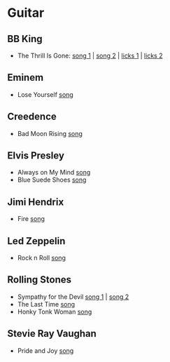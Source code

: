# Guitar

## BB King

- The Thrill Is Gone: [song 1](https://www.youtube.com/watch?v=lfHXSdBPVBM) | [song 2](https://www.youtube.com/watch?v=K5w8DqF0vT0) | [licks 1](https://www.youtube.com/watch?v=68j0uTgYwck) | [licks 2](https://www.youtube.com/watch?v=LqbT4OaJUZQ)

## Eminem

- Lose Yourself [song](https://www.youtube.com/watch?v=dR8wiiXXkXU)

## Creedence

- Bad Moon Rising [song](https://www.youtube.com/watch?v=tFPs89WBPuU)

## Elvis Presley

- Always on My Mind [song](https://www.youtube.com/watch?v=7kwvdAPUsd0)
- Blue Suede Shoes [song](https://www.youtube.com/watch?v=u9ldr_iy4tg)

## Jimi Hendrix

- Fire [song](https://www.youtube.com/watch?v=7FiBc8UUQ88)

## Led Zeppelin

- Rock n Roll [song](https://www.youtube.com/watch?v=fo1oPFOBsx0)
  
## Rolling Stones

- Sympathy for the Devil [song 1](https://www.youtube.com/watch?v=xD6HZ4tQMiU) | [song 2](https://www.youtube.com/watch?v=CUngr5xpMQo)
- The Last Time [song](https://www.youtube.com/watch?v=2j12vjK1R9I)
- Honky Tonk Woman [song](https://www.youtube.com/watch?v=u-wF_Vb2GLc)

## Stevie Ray Vaughan

- Pride and Joy [song](https://www.youtube.com/watch?v=Uy_c5VEmtnA)
